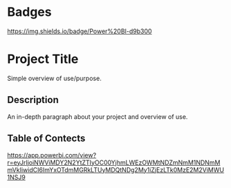 # Badges 

https://img.shields.io/badge/Power%20BI-d9b300


# Project Title

Simple overview of use/purpose.

## Description

An in-depth paragraph about your project and overview of use.

## Table of Contects

https://app.powerbi.com/view?r=eyJrIjoiNWViMDY2N2YtZTIyOC00YjhmLWEzOWMtNDZmNmM1NDNmMmVkIiwidCI6ImYxOTdmMGRkLTUyMDQtNDg2My1iZjEzLTk0MzE2M2ViMWU1NSJ9
